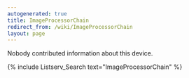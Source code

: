 ```yaml
---
autogenerated: true
title: ImageProcessorChain
redirect_from: /wiki/ImageProcessorChain
layout: page
---
```


Nobody contributed information about this device.

{% include Listserv_Search text="ImageProcessorChain" %}

